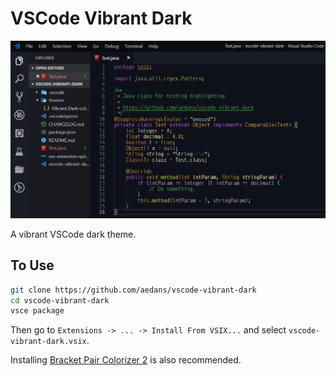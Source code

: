 # VSCode Vibrant Dark

![demo](image.png)

A vibrant VSCode dark theme.

## To Use

```bash
git clone https://github.com/aedans/vscode-vibrant-dark
cd vscode-vibrant-dark
vsce package
```

Then go to `Extensions -> ... -> Install From VSIX...` and select `vscode-vibrant-dark.vsix`.

Installing [Bracket Pair Colorizer 2](https://github.com/CoenraadS/Bracket-Pair-Colorizer-2) is also recommended.
